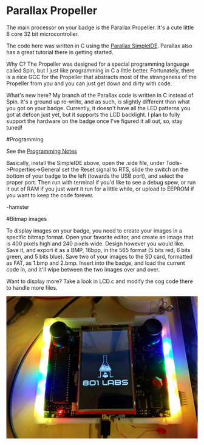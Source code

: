 # Parallax Propeller

The main processor on your badge is the Parallax Propeller.  It's a cute little 8 core 32 bit microcontroller.

The code here was written in C using the [Parallax SimpleIDE](http://learn.parallax.com/propeller-c-set-simpleide).  Parallax also has a great tutorial there in getting started.

Why C?  The Propeller was designed for a special programming language called Spin, but I just like programming in C a little better.  Fortunately, there is a nice GCC for the Propeller that abstracts most of the strangeness of the Propeller from you and you can just get down and dirty with code.

What's new here?  My branch of the Parallax code is written in C instead of Spin.  It's a ground up re-write, and as such, is slightly different than what you got on your badge.  Currently, it doesn't have all the LED patterns you got at defcon just yet, but it supports the LCD backlight.  I plan to fully support the hardware on the badge once I've figured it all out, so, stay tuned!

#Programming

See the [Programming Notes](../../programmingnotes.md)

Basically, install the SimpleIDE above, open the .side file, under Tools->Properties->General set the Reset signal to RTS, slide the switch on the bottom of your badge to the left (towards the USB port), and select the proper port.  Then run with terminal if you'd like to see a debug spew, or run it out of RAM if you just want it run for a little while, or upload to EEPROM if you want to keep the code forever.

-hamster

#Bitmap images

To display images on your badge, you need to create your images in a specific bitmap format.  Open your favorite editor, and create an image that is 400 pixels high and 240 pixels wide.  Design however you would like.  Save it, and export it as a BMP, 16bpp, in the 565 format (5 bits red, 6 bits green, and 5 bits blue).  Save two of your images to the SD card, formatted as FAT, as 1.bmp and 2.bmp.  Insert into the badge, and load the current code in, and it'll wipe between the two images over and over.

Want to display more?  Take a look in LCD.c and modify the cog code there to handle more files.

![Defcon VIP Party Badge 2015](/images/badge-801-logo.jpg)